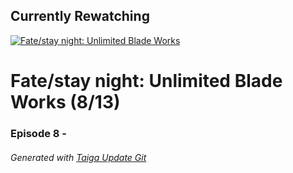 ﻿
## Currently Rewatching

[![Fate/stay night: Unlimited Blade Works](https://s4.anilist.co/file/anilistcdn/media/anime/cover/medium/nx19603-pc0lrFinBpTg.jpg)](https://anilist.co/anime/19603)

# Fate/stay night: Unlimited Blade Works (8/13)

### Episode 8 - 

###### *Generated with [Taiga Update Git](https://github.com/nike4613/taiga-update-git)*